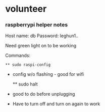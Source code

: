 # volunteer

### raspberrypi helper notes
Host name: db
Password: leghun1..

Need green light on to be working

Commands:

    ** sudo raspi-config
- config w/o flashing - good for wifi

    ** sudo halt
- good to do before unplugging
- Have to turn off and turn on again to work
